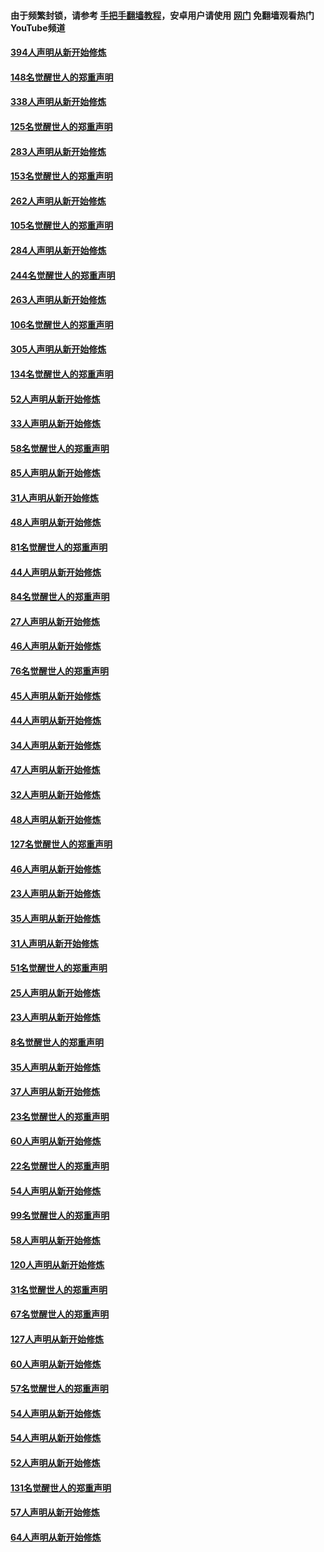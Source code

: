 #### 由于频繁封锁，请参考 [手把手翻墙教程](https://github.com/gfw-breaker/guides/wiki/)，安卓用户请使用 [网门](https://github.com/gfw-breaker/nogfw/blob/master/dl.md?t=05011100) 免翻墙观看热门YouTube频道 

#### [394人声明从新开始修炼](../pages/91/423914.md?t=05011100) 

#### [148名觉醒世人的郑重声明](../pages/91/423913.md?t=05011100) 

#### [338人声明从新开始修炼](../pages/91/423540.md?t=05011100) 

#### [125名觉醒世人的郑重声明](../pages/91/423539.md?t=05011100) 

#### [283人声明从新开始修炼](../pages/91/423296.md?t=05011100) 

#### [153名觉醒世人的郑重声明](../pages/91/423295.md?t=05011100) 

#### [262人声明从新开始修炼](../pages/91/423004.md?t=05011100) 

#### [105名觉醒世人的郑重声明](../pages/91/423003.md?t=05011100) 

#### [284人声明从新开始修炼](../pages/91/422707.md?t=05011100) 

#### [244名觉醒世人的郑重声明](../pages/91/422706.md?t=05011100) 

#### [263人声明从新开始修炼](../pages/91/422553.md?t=05011100) 

#### [106名觉醒世人的郑重声明](../pages/91/422552.md?t=05011100) 

#### [305人声明从新开始修炼](../pages/91/422153.md?t=05011100) 

#### [134名觉醒世人的郑重声明](../pages/91/422152.md?t=05011100) 

#### [52人声明从新开始修炼](../pages/91/421846.md?t=05011100) 

#### [33人声明从新开始修炼](../pages/91/421804.md?t=05011100) 

#### [58名觉醒世人的郑重声明](../pages/91/421845.md?t=05011100) 

#### [85人声明从新开始修炼](../pages/91/421769.md?t=05011100) 

#### [31人声明从新开始修炼](../pages/91/421763.md?t=05011100) 

#### [48人声明从新开始修炼](../pages/91/421605.md?t=05011100) 

#### [81名觉醒世人的郑重声明](../pages/91/421656.md?t=05011100) 

#### [44人声明从新开始修炼](../pages/91/421544.md?t=05011100) 

#### [84名觉醒世人的郑重声明](../pages/91/421543.md?t=05011100) 

#### [27人声明从新开始修炼](../pages/91/421465.md?t=05011100) 

#### [46人声明从新开始修炼](../pages/91/421454.md?t=05011100) 

#### [76名觉醒世人的郑重声明](../pages/91/421453.md?t=05011100) 

#### [45人声明从新开始修炼](../pages/91/421452.md?t=05011100) 

#### [44人声明从新开始修炼](../pages/91/421422.md?t=05011100) 

#### [34人声明从新开始修炼](../pages/91/421322.md?t=05011100) 

#### [47人声明从新开始修炼](../pages/91/421264.md?t=05011100) 

#### [32人声明从新开始修炼](../pages/91/421225.md?t=05011100) 

#### [48人声明从新开始修炼](../pages/91/421202.md?t=05011100) 

#### [127名觉醒世人的郑重声明](../pages/91/421224.md?t=05011100) 

#### [46人声明从新开始修炼](../pages/91/421203.md?t=05011100) 

#### [23人声明从新开始修炼](../pages/91/421138.md?t=05011100) 

#### [35人声明从新开始修炼](../pages/91/421122.md?t=05011100) 

#### [31人声明从新开始修炼](../pages/91/421081.md?t=05011100) 

#### [51名觉醒世人的郑重声明](../pages/91/421080.md?t=05011100) 

#### [25人声明从新开始修炼](../pages/91/421020.md?t=05011100) 

#### [23人声明从新开始修炼](../pages/91/420884.md?t=05011100) 

#### [8名觉醒世人的郑重声明](../pages/91/420883.md?t=05011100) 

#### [35人声明从新开始修炼](../pages/91/420809.md?t=05011100) 

#### [37人声明从新开始修炼](../pages/91/420766.md?t=05011100) 

#### [23名觉醒世人的郑重声明](../pages/91/420765.md?t=05011100) 

#### [60人声明从新开始修炼](../pages/91/420727.md?t=05011100) 

#### [22名觉醒世人的郑重声明](../pages/91/420726.md?t=05011100) 

#### [54人声明从新开始修炼](../pages/91/420529.md?t=05011100) 

#### [99名觉醒世人的郑重声明](../pages/91/420528.md?t=05011100) 

#### [58人声明从新开始修炼](../pages/91/420198.md?t=05011100) 

#### [120人声明从新开始修炼](../pages/91/420141.md?t=05011100) 

#### [31名觉醒世人的郑重声明](../pages/91/420197.md?t=05011100) 

#### [67名觉醒世人的郑重声明](../pages/91/420140.md?t=05011100) 

#### [127人声明从新开始修炼](../pages/91/420082.md?t=05011100) 

#### [60人声明从新开始修炼](../pages/91/420081.md?t=05011100) 

#### [57名觉醒世人的郑重声明](../pages/91/420080.md?t=05011100) 

#### [54人声明从新开始修炼](../pages/91/419533.md?t=05011100) 

#### [54人声明从新开始修炼](../pages/91/419532.md?t=05011100) 

#### [52人声明从新开始修炼](../pages/91/419531.md?t=05011100) 

#### [131名觉醒世人的郑重声明](../pages/91/419530.md?t=05011100) 

#### [57人声明从新开始修炼](../pages/91/419430.md?t=05011100) 

#### [64人声明从新开始修炼](../pages/91/419429.md?t=05011100) 

